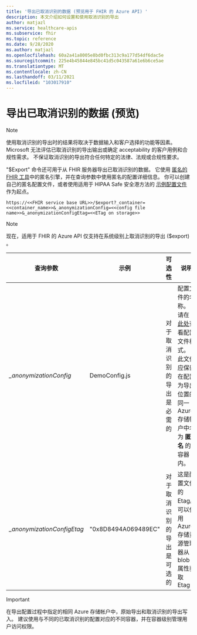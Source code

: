 ```yaml
---
title: '导出已取消识别的数据 (预览用于 FHIR 的 Azure API) '
description: 本文介绍如何设置和使用取消识别的导出
author: matjazl
ms.service: healthcare-apis
ms.subservice: fhir
ms.topic: reference
ms.date: 9/28/2020
ms.author: matjazl
ms.openlocfilehash: 60a2a41a8005e8bd0fbc313c9a177d54df6dac5e
ms.sourcegitcommit: 225e4b45844e845bc41d5c043587a61e6b6ce5ae
ms.translationtype: MT
ms.contentlocale: zh-CN
ms.lasthandoff: 03/11/2021
ms.locfileid: "103017910"
---
```

# <a name="exporting-de-identified-data-preview"></a>导出已取消识别的数据 (预览) 

> [!Note] 
> 使用取消识别的导出时的结果将取决于数据输入和客户选择的功能等因素。 Microsoft 无法评估已取消识别的导出输出或确定 acceptability 的客户用例和合规性需求。 不保证取消识别的导出符合任何特定的法律、法规或合规性要求。

"$Export" 命令还可用于从 FHIR 服务器导出已取消识别的数据。 它使用 [匿名的 FHIR 工具](https://github.com/microsoft/FHIR-Tools-for-Anonymization)中的匿名引擎，并在查询参数中使用匿名的配置详细信息。 你可以创建自己的匿名配置文件，或者使用适用于 HIPAA Safe 安全港方法的 [示例配置文件](https://github.com/microsoft/FHIR-Tools-for-Anonymization#sample-configuration-file-for-hipaa-safe-harbor-method) 作为起点。 

 `https://<<FHIR service base URL>>/$export?_container=<<container_name>>&_anonymizationConfig=<<config file name>>&_anonymizationConfigEtag=<<ETag on storage>>`

> [!Note] 
> 现在，适用于 FHIR 的 Azure API 仅支持在系统级别上取消识别的导出 ($export) 。

|查询参数            | 示例 |可选性| 说明|
|---------------------------|---------|-----------|------------|
| _\_anonymizationConfig_   |DemoConfig.js|对于取消识别的导出是必需的 |配置文件的名称。 请在 [此处](https://github.com/microsoft/FHIR-Tools-for-Anonymization#configuration-file-format)查看配置文件格式。 此文件应保留在配置为导出位置的同一 Azure 存储帐户中名为 **匿名** 的容器内。 |
| _\_anonymizationConfigEtag_|"0x8D8494A069489EC"|对于取消识别的导出是可选的|这是配置文件的 Etag。 可以使用 Azure 存储资源管理器从 blob 属性获取 Etag|

> [!IMPORTANT]
> 在导出配置过程中指定的相同 Azure 存储帐户中，原始导出和取消识别的导出写入。 建议使用与不同的已取消识别的配置对应的不同容器，并在容器级别管理用户访问权限。